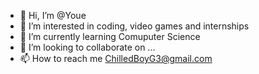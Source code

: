 - 👋 Hi, I’m @Youe
- 👀 I’m interested in coding, video games and internships    
- 🌱 I’m currently learning Comuputer Science  
- 💞️ I’m looking to collaborate on ...
- 📫 How to reach me ChilledBoyG3@gmail.com

<!---
Youe25/Youe25 is a ✨ special ✨ repository because its `README.md` (this file) appears on your GitHub profile.
You can click the Preview link to take a look at your changes.
--->
